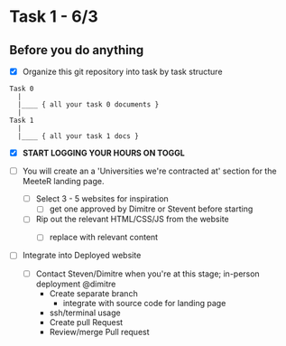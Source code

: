 # Task 1 - 6/3 

## Before you do anything
- [x] Organize this git repository into task by task structure
```
Task 0
  | 
  |____ { all your task 0 documents }
  |
Task 1
  | 
  |____ { all your task 1 docs }
```
- [x] __START LOGGING YOUR HOURS ON TOGGL__

- [ ] You will create an a 'Universities we're contracted at' section for the MeeteR landing page.
    - [ ] Select 3 - 5 websites for inspiration
        - [ ] get one approved by Dimitre or Stevent before starting
    - [ ] Rip out the relevant HTML/CSS/JS from the website
        - [ ] replace with relevant content
        
        
- [ ] Integrate into Deployed website
    - [ ] Contact Steven/Dimitre when you're at this stage; in-person deployment @dimitre
        * Create separate branch
          * integrate with source code for landing page
        * ssh/terminal usage
        * Create pull Request
        * Review/merge Pull request



